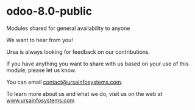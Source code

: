 odoo-8.0-public
===============

Modules shared for general availability to anyone

We want to hear from you!

Ursa is always looking for feedback on our contributions.

If you have anything you want to share with us based on your use of this module, please let us know.

You can email contact@ursainfosystems.com.

To learn more about us and what we do, visit us on the web at www.ursainfosystems.com
